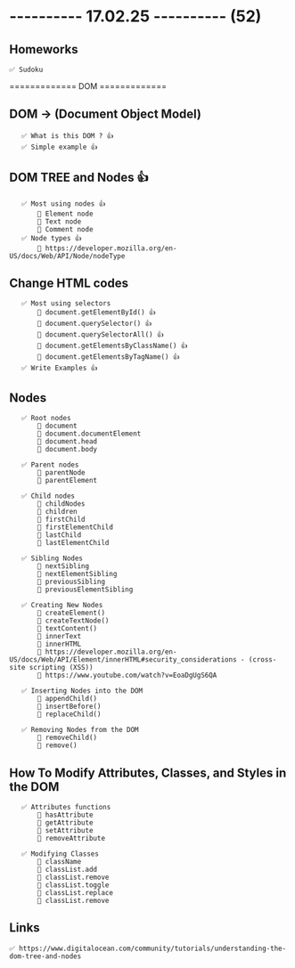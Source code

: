 # ---------- 17.02.25 ---------- (52)

## Homeworks

    ✅ Sudoku

============= DOM =============

## DOM -> (Document Object Model)

       ✅ What is this DOM ? 👍
       ✅ Simple example 👍

## DOM TREE and Nodes 👍

       ✅ Most using nodes 👍
           🔷 Element node
           🔷 Text node
           🔷 Comment node
       ✅ Node types 👍
           🔷 https://developer.mozilla.org/en-US/docs/Web/API/Node/nodeType

## Change HTML codes

       ✅ Most using selectors
           🔷 document.getElementById() 👍
           🔷 document.querySelector() 👍
           🔷 document.querySelectorAll() 👍
           🔷 document.getElementsByClassName() 👍
           🔷 document.getElementsByTagName() 👍
       ✅ Write Examples 👍

## Nodes

       ✅ Root nodes
           🔷 document
           🔷 document.documentElement
           🔷 document.head
           🔷 document.body

       ✅ Parent nodes
           🔷 parentNode
           🔷 parentElement

       ✅ Child nodes
           🔷 childNodes
           🔷 children
           🔷 firstChild
           🔷 firstElementChild
           🔷 lastChild
           🔷 lastElementChild

       ✅ Sibling Nodes
           🔷 nextSibling
           🔷 nextElementSibling
           🔷 previousSibling
           🔷 previousElementSibling

       ✅ Creating New Nodes
           🔷 createElement()
           🔷 createTextNode()
           🔷 textContent()
           🔷 innerText
           🔷 innerHTML
           🔷 https://developer.mozilla.org/en-US/docs/Web/API/Element/innerHTML#security_considerations - (cross-site scripting (XSS))
           🔷 https://www.youtube.com/watch?v=EoaDgUgS6QA

       ✅ Inserting Nodes into the DOM
           🔷 appendChild()
           🔷 insertBefore()
           🔷 replaceChild()

       ✅ Removing Nodes from the DOM
           🔷 removeChild()
           🔷 remove()


## How To Modify Attributes, Classes, and Styles in the DOM

       ✅ Attributes functions
           🔷 hasAttribute
           🔷 getAttribute
           🔷 setAttribute
           🔷 removeAttribute

       ✅ Modifying Classes
           🔷 className
           🔷 classList.add
           🔷 classList.remove
           🔷 classList.toggle
           🔷 classList.replace
           🔷 classList.remove

## Links

    ✅ https://www.digitalocean.com/community/tutorials/understanding-the-dom-tree-and-nodes
